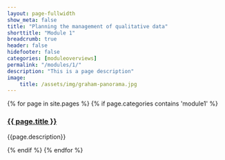 ```yaml
---
layout: page-fullwidth
show_meta: false
title: "Planning the management of qualitative data"
shorttitle: "Module 1"
breadcrumb: true
header: false
hidefooter: false
categories: [moduleoverviews]
permalink: "/modules/1/"
description: "This is a page description"
image:
    title: /assets/img/graham-panorama.jpg
---
```

<div class="item">
  {% for page in site.pages %}
    {% if page.categories contains 'module1' %}
      <h3><a href="{{ site.url }}{{ site.baseurl }}{{ page.url }}">{{ page.title }}</a></h3>
      <p>{{page.description}}</p>  
    {% endif %}
  {% endfor %}
</div>
